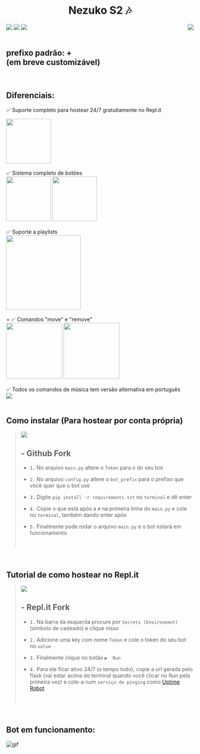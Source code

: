 <div align="center" >
    <h1>Nezuko S2 🎶</h1>
</div>

<div style="display: inline_block">
    <a href="https://github.com/LeudoNeto/nezuko-s2/fork" target="_blank"><img src="https://img.shields.io/github/forks/LeudoNeto/nezuko-s2.svg" target="_blank"></a>
    <a href="https://github.com/LeudoNeto/nezuko-s2" target="_blank"><img src="https://img.shields.io/github/stars/LeudoNeto/nezuko-s2.svg" target="_blank"></a>
    <a href="https://replit.com/@LeudoNeto/nezuko-s2" target="_blank"><img src="https://repl.it/badge/github/LeudoNeto/nezuko-s2" target="_blank"></a>
    <a href="https://github.com/LeudoNeto/nezuko-s2/fork" target="_blank"><img align="right" src="https://cdn.discordapp.com/avatars/933420163326423041/3507f298a2c64325b6843d4e7c6fe4b2.png?size=512" target="_blank"></a>
</div>

<br>

<h2>prefixo padrão: +<br>(em breve customizável)
</h2>

<br>

## Diferenciais:
✅ Suporte completo para hostear 24/7 gratuitamente no Repl.it
<div>
    <a href="https://replit.com/@LeudoNeto/nezuko-s2" target="_blank"><img src="https://cdn.discordapp.com/attachments/901566024690835467/971500158942609478/replit_host.png" height="120" target="_blank"></a>
</div><br>
✅ Sistema completo de botões
<div style="display: inline_block">
    <img src="https://cdn.discordapp.com/attachments/901566024690835467/971500135005708329/botoes.png" height="120" target="_blank">
    <img src="https://cdn.discordapp.com/attachments/901566024690835467/971500149434122250/menu_do_help.png" height="120" target="_blank">
</div><br>
✅ Suporte a playlists
<div>
    <img src="https://cdn.discordapp.com/attachments/901566024690835467/971501865487441960/playlists.png" height="200" target="_blank">
</div><br>
=
✅ Comandos "move" e "remove"
<div style="display: inline_block">
    <img src="https://cdn.discordapp.com/attachments/901566024690835467/971504462902480916/queue_1.png" height="150" target="_blank">
    <img src="https://cdn.discordapp.com/attachments/901566024690835467/971504480006832218/queue_2.png" height="150" target="_blank">
</div><br>
✅ Todos os comandos de música tem versão alternativa em português
<div>
    <img src="https://cdn.discordapp.com/attachments/901566024690835467/971505011425181746/port.png" target="_blank">
</div><br>

## Como instalar (Para hostear por conta própria)

><a href="https://github.com/LeudoNeto/nezuko-s2/fork" target="_blank"><img src="https://img.shields.io/github/forks/LeudoNeto/nezuko-s2.svg" target="_blank"></a>  <h2> - **Github Fork**</h2>
> 
> - ` 1. ` No arquivo `main.py` altere o `Token` para o do seu bot
> 
> - ` 2. ` No arquivo `config.py` altere o `bot_prefix` para o prefixo que você quer que o bot use
>
> - ` 3. ` Digite `pip install -r requirements.txt` no `terminal` e dê enter
> 
> - ` 4. ` Copie o que está após a `#` na primeira linha do `main.py` e cole no `terminal`, também dando enter após 
> 
> - ` 5. ` Finalmente pode rodar o arquivo `main.py` e o bot estará em funcionamento
>
> <br>
<br>

## Tutorial de como hostear no Repl.it
><a href="https://replit.com/@LeudoNeto/nezuko-s2" target="_blank"><img src="https://repl.it/badge/github/LeudoNeto/nezuko-s2" target="_blank"></a>  <h2> - **Repl.it Fork**</h2>
>
> - ` 1. ` Na barra da esquerda procure por `Secrets (Environemnt)` (símbolo de cadeado) e clique nisso
> 
> - ` 2. ` Adicione uma key com nome `Token` e cole o token do seu bot no `value`
> 
> - ` 3. ` Finalmente clique no botão `▶  Run`
> 
> - ` 4. ` Para ele ficar ativo 24/7 (o tempo todo), copie a url gerada pelo flask (vai estar acima do terminal quando você clicar no Run pela primeira vez) e cole-a num `serviço de pinging` como [Uptime Robot](https://uptimerobot.com)
>
> <br>
<br>

## Bot em funcionamento:
![gif](funcionando.gif)